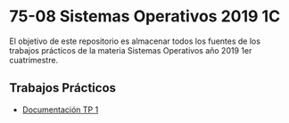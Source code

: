 # 75-08 Sistemas Operativos 2019 1C
El objetivo de este repositorio es almacenar todos los fuentes de los trabajos prácticos de la materia Sistemas Operativos año 2019 1er cuatrimestre.

## Trabajos Prácticos
* [Documentación TP 1](tp1/README.md)
